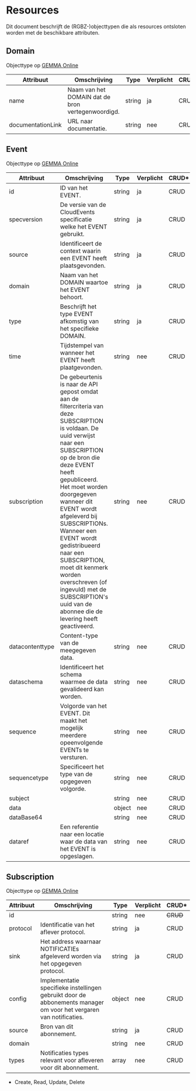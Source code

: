 # Resources

Dit document beschrijft de (RGBZ-)objecttypen die als resources ontsloten
worden met de beschikbare attributen.


## Domain

Objecttype op [GEMMA Online](https://www.gemmaonline.nl/index.php/Rgbz_1.0/doc/objecttype/domain)

| Attribuut | Omschrijving | Type | Verplicht | CRUD* |
| --- | --- | --- | --- | --- |
| name | Naam van het DOMAIN dat de bron vertegenwoordigd. | string | ja | C​R​U​D |
| documentationLink | URL naar documentatie. | string | nee | C​R​U​D |

## Event

Objecttype op [GEMMA Online](https://www.gemmaonline.nl/index.php/Rgbz_1.0/doc/objecttype/event)

| Attribuut | Omschrijving | Type | Verplicht | CRUD* |
| --- | --- | --- | --- | --- |
| id | ID van het EVENT. | string | ja | C​R​U​D |
| specversion | De versie van de CloudEvents specificatie welke het EVENT gebruikt. | string | ja | C​R​U​D |
| source | Identificeert de context waarin een EVENT heeft plaatsgevonden. | string | ja | C​R​U​D |
| domain | Naam van het DOMAIN waartoe het EVENT behoort. | string | ja | C​R​U​D |
| type | Beschrijft het type EVENT afkomstig van het specifieke DOMAIN. | string | ja | C​R​U​D |
| time | Tijdstempel van wanneer het EVENT heeft plaatgevonden. | string | nee | C​R​U​D |
| subscription | De gebeurtenis is naar de API gepost omdat aan de filtercriteria van deze SUBSCRIPTION is voldaan. De uuid verwijst naar een SUBSCRIPTION op de bron die deze EVENT heeft gepubliceerd. Het moet worden doorgegeven wanneer dit EVENT wordt afgeleverd bij SUBSCRIPTIONs. Wanneer een EVENT wordt gedistribueerd naar een SUBSCRIPTION, moet dit kenmerk worden overschreven (of ingevuld) met de SUBSCRIPTION&#x27;s uuid van de abonnee die de levering heeft geactiveerd. | string | nee | C​R​U​D |
| datacontenttype | Content-type van de meegegeven data. | string | nee | C​R​U​D |
| dataschema | Identificeert het schema waarmee de data gevalideerd kan worden. | string | nee | C​R​U​D |
| sequence | Volgorde van het EVENT. Dit maakt het mogelijk meerdere opeenvolgende EVENTs te versturen. | string | nee | C​R​U​D |
| sequencetype | Specificeert het type van de opgegeven volgorde. | string | nee | C​R​U​D |
| subject |  | string | nee | C​R​U​D |
| data |  | object | nee | C​R​U​D |
| dataBase64 |  | string | nee | C​R​U​D |
| dataref | Een referentie naar een locatie waar de data van het EVENT is opgeslagen. | string | nee | C​R​U​D |

## Subscription

Objecttype op [GEMMA Online](https://www.gemmaonline.nl/index.php/Rgbz_1.0/doc/objecttype/subscription)

| Attribuut | Omschrijving | Type | Verplicht | CRUD* |
| --- | --- | --- | --- | --- |
| id |  | string | nee | ~~C~~​R​~~U~~​~~D~~ |
| protocol | Identificatie van het aflever protocol. | string | ja | C​R​U​D |
| sink | Het address waarnaar NOTIFICATIEs afgeleverd worden via het opgegeven protocol. | string | ja | C​R​U​D |
| config | Implementatie specifieke instellingen gebruikt door de abbonements manager om voor het vergaren van notificaties. | object | nee | C​R​U​D |
| source | Bron van dit abonnement. | string | ja | C​R​U​D |
| domain |  | string | nee | C​R​U​D |
| types | Notificaties types relevant voor afleveren voor dit abonnement. | array | nee | C​R​U​D |


* Create, Read, Update, Delete
